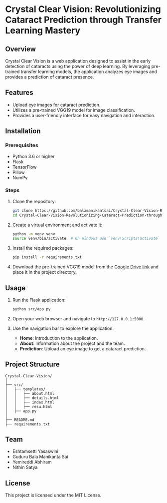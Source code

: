 # Crystal Clear Vision: Revolutionizing Cataract Prediction through Transfer Learning Mastery

## Overview
Crystal Clear Vision is a web application designed to assist in the early detection of cataracts using the power of deep learning. By leveraging pre-trained transfer learning models, the application analyzes eye images and provides a prediction of cataract presence.

## Features
- Upload eye images for cataract prediction.
- Utilizes a pre-trained VGG19 model for image classification.
- Provides a user-friendly interface for easy navigation and interaction.

## Installation

### Prerequisites
- Python 3.6 or higher
- Flask
- TensorFlow
- Pillow
- NumPy

### Steps
1. Clone the repository:
    ```sh
    git clone https://github.com/balamanikantsai/Crystal-Clear-Vision-Revolutionizing-Cataract-Prediction-through-Transfer-Learning-Mastery.git
    cd Crystal-Clear-Vision-Revolutionizing-Cataract-Prediction-through-Transfer-Learning-Mastery
    ```

2. Create a virtual environment and activate it:
    ```sh
    python -m venv venv
    source venv/bin/activate  # On Windows use `venv\Scripts\activate`
    ```

3. Install the required packages:
    ```sh
    pip install -r requirements.txt
    ```

4. Download the pre-trained VGG19 model from the [Google Drive link](https://drive.google.com/file/d/1dtsFr9nJoKo03ZIdvimI_8E-IWDKS-2j/view?usp=sharing) and place it in the project directory.

## Usage
1. Run the Flask application:
    ```sh
    python src/app.py
    ```

2. Open your web browser and navigate to `http://127.0.0.1:5000`.

3. Use the navigation bar to explore the application:
    - **Home**: Introduction to the application.
    - **About**: Information about the project and the team.
    - **Prediction**: Upload an eye image to get a cataract prediction.

## Project Structure
```
Crystal-Clear-Vision/
│
├── src/
│   ├── templates/
│   │   ├── about.html
│   │   ├── details.html
│   │   ├── index.html
│   │   ├── resu.html
│   ├── app.py
│
├── README.md
├── requirements.txt
```

## Team
- Eshtamsetti Yasaswini
- Guduru Bala Manikanta Sai
- Yemireddi Abhiram
- Nithin Satya

## License
This project is licensed under the MIT License.

